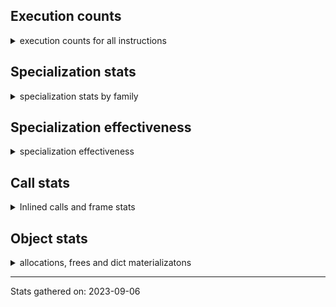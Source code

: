 ## Execution counts

<details>
<summary> execution counts for all instructions </summary>

|Name | Base Count | Head Count | Change | 
|---|---:|---:|---:|
| STORE_ATTR_INSTANCE_VALUE | 1,580 | 4,136,305,552 | 261791390.6% |
| LOAD_ATTR | 1,200 | 103,739,111 | 8644825.9% |
| UNPACK_SEQUENCE_TWO_TUPLE | 4,800 | 136,652,272 | 2846822.3% |
| LOAD_CLASSDEREF | 2,580 | 52,330,683 | 2028221.0% |
| KW_NAMES | 66,360 | 490,643,498 | 739266.3% |
| STORE_ATTR_ADAPTIVE | 1,560 | 7,376,704 | 472765.6% |
| COMPARE_OP | 624,299 | 1,078,839,613 | 172708.2% |
| UNPACK_SEQUENCE_TUPLE | 6,152,700 | 9,846,957,929 | 159942.9% |
| FORMAT_VALUE | 2,298,840 | 2,891,767,599 | 125692.5% |
| RESUME_QUICK | 7,377,919 | 8,016,039,293 | 108549.1% |
| COPY | 1,989,904 | 1,239,699,647 | 62199.5% |
| STORE_SUBSCR_LIST_INT | 3,234,120 | 1,356,291,049 | 41836.9% |
| PRECALL_NO_KW_STR_1 | 1,952,284 | 482,708,635 | 24625.3% |
| BUILD_MAP | 8,524,224 | 1,983,098,616 | 23164.3% |
| LIST_APPEND | 52,323,016 | 9,779,850,257 | 18591.3% |
| SET_ADD | 7,305,410 | 845,451,703 | 11473.0% |
| DICT_MERGE | 2,897,243 | 298,776,964 | 10212.5% |
| LOAD_DEREF | 22,351,920 | 1,334,093,475 | 5868.6% |
| DICT_UPDATE | 8,497,652 | 431,395,336 | 4976.6% |
| PRECALL_NO_KW_TUPLE_1 | 146,916,120 | 3,224,858,781 | 2095.0% |
| FOR_ITER | 22,405,479 | 340,425,392 | 1419.4% |
| STORE_DEREF | 143,405,931 | 1,892,394,162 | 1219.6% |
| JUMP_IF_FALSE_OR_POP | 51,619 | 625,479 | 1111.7% |
| <182> | 567,000 | 6,152,700 | 985.1% |
| POP_JUMP_FORWARD_IF_NOT_NONE | 54,346,172 | 391,024,977 | 619.5% |
| DELETE_DEREF | 48,586,390 | 340,064,232 | 599.9% |
| <184> | 140,234,020 | 934,775,995 | 566.6% |
| BUILD_SET | 249,355,393 | 1,590,669,978 | 537.9% |
| UNPACK_SEQUENCE | 37,655,003 | 239,610,455 | 536.3% |
| SET_UPDATE | 1,457,104,139 | 8,462,662,679 | 480.8% |
| PREP_RERAISE_STAR | 239,607,608 | 933,469,568 | 289.6% |
| MAP_ADD | 8,000,240,429 | 28,128,505,062 | 251.6% |
| STORE_NAME | 233,399,921 | 814,226,240 | 248.9% |
| DELETE_GLOBAL | 111,063,689 | 336,044,454 | 202.6% |
| DELETE_FAST | 173,245,417 | 444,684,676 | 156.7% |
| POP_EXCEPT | 340,417,690 | 785,535,818 | 130.8% |
| BUILD_SLICE | 56,935,214 | 121,023,254 | 112.6% |
| MAKE_CELL | 1,863,137,845 | 3,833,267,791 | 105.7% |
| MATCH_CLASS | 2,869,022,036 | 0 | -100.0% |
| PRECALL_NO_KW_METHOD_DESCRIPTOR_O | 308,253,490 | 0 | -100.0% |
| <237> | 14,583,120 | 0 | -100.0% |
| <188> | 0 | 425,327,333 | 100.0% |
| <240> | 14,576,040 | 5,400 | -100.0% |
| <243> | 0 | 8,421 | 100.0% |
| <186> | 605,548,465 | 216,635 | -100.0% |
| IMPORT_FROM | 0 | 8,524,227 | 100.0% |
| <241> | 5,400 | 0 | -100.0% |
| <190> | 0 | 881,763,204 | 100.0% |
| JUMP_FORWARD | 16,238,799 | 1,200 | -100.0% |
| <189> | 0 | 605,562,042 | 100.0% |
| BUILD_STRING | 92,668,075 | 1,540 | -100.0% |
| IMPORT_NAME | 0 | 253,326,203 | 100.0% |
| <236> | 0 | 14,583,120 | 100.0% |
| LIST_EXTEND | 419,821,397 | 0 | -100.0% |
| BUILD_CONST_KEY_MAP | 114,409,501 | 1,560 | -100.0% |
| GET_AWAITABLE | 0 | 54,359,872 | 100.0% |
| JUMP_BACKWARD_NO_INTERRUPT | 1,334,085,312 | 0 | -100.0% |
| COPY_FREE_VARS | 0 | 7,308,131 | 100.0% |
| STORE_ATTR_WITH_HINT | 0 | 118,375,427 | 100.0% |
| LOAD_GLOBAL | 1,239,660,631 | 0 | -100.0% |
| <239> | 0 | 14,576,040 | 100.0% |
| <244> | 8,424 | 0 | -100.0% |
| RESUME | 4,128,234,607 | 2,580 | -100.0% |
| SETUP_ANNOTATIONS | 785,535,027 | 0 | -100.0% |
| POP_JUMP_BACKWARD_IF_FALSE | 65,762,600 | 66,360 | -99.9% |
| POP_JUMP_FORWARD_IF_TRUE | 90,214,928 | 51,876 | -99.9% |
| <185> | 425,326,690 | 567,000 | -99.9% |
| POP_JUMP_BACKWARD_IF_TRUE | 9,809,607,285 | 53,543,117 | -99.5% |
| STORE_FAST | 419,209,834 | 1,952,292 | -99.5% |
| CALL_FUNCTION_EX | 9,573,486,212 | 48,596,250 | -99.5% |
| LOAD_FAST | 214,745,299 | 1,989,912 | -99.1% |
| LOAD_METHOD | 8,399,394,864 | 92,680,880 | -98.9% |
| EXTENDED_ARG | 27,936,492,122 | 347,158,795 | -98.8% |
| RETURN_VALUE | 68,831,328 | 1,051,800 | -98.5% |
| JUMP_BACKWARD | 1,345,033,546 | 22,351,918 | -98.3% |
| <183> | 216,638 | 4,800 | -97.8% |
| IMPORT_STAR | 933,454,382 | 22,521,304 | -97.6% |
| STORE_SUBSCR_ADAPTIVE | 112,730,989 | 2,897,443 | -97.4% |
| SEND | 3,205,845,222 | 85,013,620 | -97.3% |
| STORE_SUBSCR_DICT | 302,363,008 | 8,497,565 | -97.2% |
| UNPACK_SEQUENCE_LIST | 1,543,038,403 | 65,765,310 | -95.7% |
| POP_JUMP_FORWARD_IF_FALSE | 293,149,655 | 16,244,705 | -94.5% |
| STORE_ATTR_SLOT | 41,400,844 | 2,298,840 | -94.4% |
| POP_JUMP_BACKWARD_IF_NOT_NONE | 53,544,357 | 3,234,120 | -94.0% |
| LOAD_NAME | 1,983,043,618 | 145,470,900 | -92.7% |
| STORE_ATTR | 2,802,977,932 | 228,060,592 | -91.9% |
| LOAD_CONST | 1,590,667,013 | 170,996,039 | -89.3% |
| YIELD_VALUE | 810,252,848 | 87,705,174 | -89.2% |
| SWAP | 1,502,216,356 | 2,836,055,349 | 88.8% |
| STORE_FAST__LOAD_FAST | 290,311,028 | 41,400,832 | -85.7% |
| STORE_GLOBAL | 145,574,733 | 22,405,820 | -84.6% |
| LOAD_CLOSURE | 340,025,692 | 56,935,806 | -83.3% |
| ASYNC_GEN_WRAP | 345,749,353 | 68,842,808 | -80.1% |
| <187> | 693,482,040 | 140,234,020 | -79.8% |
| MATCH_KEYS | 15,170,582 | 27,170,461 | 79.1% |
| DELETE_ATTR | 170,963,400 | 37,658,973 | -78.0% |
| MAKE_FUNCTION | 3,724,475,825 | 1,037,890,426 | -72.1% |
| LIST_TO_TUPLE | 87,704,586 | 149,756,058 | 70.8% |
| <181> | 931,329,234 | 1,543,052,142 | 65.7% |
| POP_JUMP_BACKWARD_IF_NONE | 50,964,950 | 83,756,520 | 64.3% |
| UNPACK_SEQUENCE_ADAPTIVE | 136,652,008 | 50,964,977 | -62.7% |
| PRECALL_PYFUNC | 841,454,464 | 1,345,073,802 | 59.9% |
| POP_JUMP_FORWARD_IF_NONE | 1,037,722,603 | 423,284,772 | -59.2% |
| PRECALL_NO_KW_TYPE_1 | 347,159,009 | 143,425,067 | -58.7% |
| DELETE_NAME | 228,053,652 | 345,758,339 | 51.6% |
| BUILD_LIST | 1,056,504,175 | 1,507,657,898 | 42.7% |
| IS_OP | 481,999,835 | 308,255,392 | -36.0% |
| CALL | 83,751,296 | 112,731,813 | 34.6% |
| CONTAINS_OP | 422,590,282 | 293,140,834 | -30.6% |
| UNPACK_EX | 335,999,398 | 233,407,440 | -30.5% |
| PRECALL_NO_KW_LEN | 76,661,364 | 54,142,554 | -29.4% |
| RAISE_VARARGS | 121,011,173 | 146,923,640 | 21.4% |
| RERAISE | 85,011,858 | 102,215,063 | 20.2% |
| RETURN_GENERATOR | 894,834,722 | 745,263,260 | -16.7% |
| PRECALL_BOUND_METHOD | 51,001,303 | 58,462,702 | 14.6% |
| STORE_FAST__STORE_FAST | 1,340,263,670 | 1,467,524,996 | 9.5% |
| BUILD_TUPLE | 103,739,106 | 111,070,070 | 7.1% |
| LOAD_METHOD_CLASS | 178,900,411 | 191,002,383 | 6.8% |
| BINARY_SUBSCR | 194,309,518 | 206,311,145 | 6.2% |
| BINARY_SUBSCR_TUPLE_INT | 786 | 828 | 5.3% |
| LOAD_GLOBAL_ADAPTIVE | 238,826,244 | 250,828,060 | 5.0% |
| BINARY_OP | 444,605,686 | 422,635,089 | -4.9% |
| PRECALL | 4,956,521,472 | 5,189,956,970 | 4.7% |
| GET_AITER | 811,463,879 | 837,862,827 | 3.3% |
| DELETE_SUBSCR | 376,310,057 | 388,421,592 | 3.2% |
| LOAD_CONST__LOAD_FAST | 2,339,082,465 | 2,395,270,321 | 2.4% |
| LOAD_METHOD_MODULE | 3,185,716,913 | 3,237,339,709 | 1.6% |
| EXTENDED_ARG_QUICK | 1,210,124,486 | 1,222,192,812 | 1.0% |
| LOAD_GLOBAL_BUILTIN | 2,982,666,946 | 3,011,802,820 | 1.0% |
| PRECALL_NO_KW_ISINSTANCE | 126,632,204 | 125,592,791 | -0.8% |
| UNARY_INVERT | 878,280,207 | 880,836,829 | 0.3% |
| LOAD_GLOBAL_MODULE | 301,630,029 | 302,187,686 | 0.2% |
| UNARY_POSITIVE | 499,711,128 | 500,867,890 | 0.2% |
| PRECALL_BUILTIN_FAST_WITH_KEYWORDS | 840,822,680 | 842,401,464 | 0.2% |
| BINARY_OP_ADD_FLOAT | 2,222,569,388 | 2,226,207,370 | 0.2% |
| LOAD_METHOD_WITH_VALUES | 11,455,808 | 11,473,380 | 0.2% |
| PUSH_NULL | 5,250,400 | 5,254,912 | 0.1% |
| BEFORE_WITH | 316,199,506 | 316,199,298 | -0.0% |
| LOAD_METHOD_ADAPTIVE | 205,440,012 | 205,444,479 | 0.0% |
| PRECALL_ADAPTIVE | 121,275,060 | 121,275,060 | 0.0% |
| BINARY_OP_SUBTRACT_INT | 1,239,946,580 | 1,239,946,580 | 0.0% |
| CHECK_EG_MATCH | 2,580 | 2,580 | 0.0% |
| MATCH_MAPPING | 594,077,941 | 594,249,471 | 0.0% |
| BINARY_OP_MULTIPLY_INT | 622,366,230 | 622,383,742 | 0.0% |
| LOAD_BUILD_CLASS | 1,918,509 | 1,918,508 | -0.0% |
| PRECALL_NO_KW_BUILTIN_FAST | 59,066,904 | 59,067,608 | 0.0% |
| CALL_PY_WITH_DEFAULTS | 56,701,028 | 56,701,154 | 0.0% |
| CALL_ADAPTIVE | 127,970,782 | 127,970,810 | 0.0% |
| STORE_SUBSCR | 112,233,755 | 112,239,874 | 0.0% |
| CALL_PY_EXACT_ARGS | 6,000,000 | 6,000,000 | 0.0% |
| PRECALL_NO_KW_LIST_APPEND | 83,042,066 | 83,052,530 | 0.0% |
| LOAD_METHOD_NO_DICT | 228,324,146 | 228,365,225 | 0.0% |
| <249> | 7,404 | 7,401 | -0.0% |
| <251> | 14,599,620 | 14,599,620 | 0.0% |
| BINARY_OP_SUBTRACT_FLOAT | 146,425,553 | 146,426,933 | 0.0% |
| LOAD_FAST__LOAD_CONST | 17,048,210 | 17,047,775 | -0.0% |
| COMPARE_OP_FLOAT_JUMP | 117,346,211 | 117,347,187 | 0.0% |
| BINARY_OP_ADD_UNICODE | 5,924,440 | 5,924,440 | 0.0% |
| BINARY_SUBSCR_LIST_INT | 16,580,692 | 16,580,278 | -0.0% |
| LOAD_METHOD_WITH_DICT | 67,241,013 | 67,240,990 | -0.0% |
| END_ASYNC_FOR | 198,975,345 | 198,991,922 | 0.0% |
| <250> | 9,984 | 9,981 | -0.0% |
| UNARY_NEGATIVE | 248,172,730 | 248,174,369 | 0.0% |
| UNARY_NOT | 1,111,326,818 | 1,111,325,268 | -0.0% |
| <252> | 540 | 540 | 0.0% |
| LOAD_ATTR_WITH_HINT | 17,048,202 | 17,047,768 | -0.0% |
| PRECALL_BUILTIN_CLASS | 138,123 | 138,123 | 0.0% |
| BINARY_OP_INPLACE_ADD_UNICODE | 827,760,147 | 827,760,006 | -0.0% |
| <253> | 240 | 240 | 0.0% |
| GET_YIELD_FROM_ITER | 301,104,881 | 301,130,554 | 0.0% |
| GET_LEN | 100,136,760 | 100,136,760 | 0.0% |
| <248> | 300 | 300 | 0.0% |
| COMPARE_OP_INT_JUMP | 2,220 | 2,220 | 0.0% |
| POP_TOP | 8,160 | 8,160 | 0.0% |
| LOAD_ATTR_SLOT | 1,497,434,320 | 1,497,528,927 | 0.0% |
| LOAD_ASSERTION_ERROR | 692,941,519 | 692,969,319 | 0.0% |
| LOAD_FAST__LOAD_FAST | 1,081,992,535 | 1,082,038,269 | 0.0% |
| JUMP_BACKWARD_QUICK | 94,844,240 | 94,848,746 | 0.0% |
| PRINT_EXPR | 63,940,614 | 63,961,064 | 0.0% |
| GET_ANEXT | 1,062,945,932 | 1,062,972,290 | 0.0% |
| COMPARE_OP_ADAPTIVE | 67,119,868 | 67,129,448 | 0.0% |
| PRECALL_METHOD_DESCRIPTOR_FAST_WITH_KEYWORDS | 158,211,705 | 158,211,964 | 0.0% |
| BINARY_OP_ADD_INT | 68,048,022 | 68,048,021 | -0.0% |
| BEFORE_ASYNC_WITH | 117,671,599 | 117,671,856 | 0.0% |
| BINARY_SUBSCR_DICT | 188,460,768 | 188,461,791 | 0.0% |
| PRECALL_NO_KW_METHOD_DESCRIPTOR_FAST | 154,044,028 | 154,052,195 | 0.0% |
| BINARY_OP_ADAPTIVE | 391,150,926 | 391,153,945 | 0.0% |
| CHECK_EXC_MATCH | 1,320 | 1,320 | 0.0% |
| COMPARE_OP_STR_JUMP | 6,000,000 | 6,000,000 | 0.0% |
| GET_ITER | 4,634,012 | 4,634,602 | 0.0% |
| BINARY_OP_MULTIPLY_FLOAT | 266,391,703 | 266,392,218 | 0.0% |
| PRECALL_NO_KW_BUILTIN_O | 138,652,294 | 138,655,576 | 0.0% |
| NOP | 270,381,866 | 270,384,629 | 0.0% |


</details>

## Specialization stats

<details>
<summary> specialization stats by family </summary>

### UNARY_NEGATIVE

<details>
<summary> specialization stats for UNARY_NEGATIVE family </summary>

|Kind | Base Count | Base Ratio | Head Count | Head Ratio | 
|---|---|---|---|---|


</details>

### UNARY_NOT

<details>
<summary> specialization stats for UNARY_NOT family </summary>

|Kind | Base Count | Base Ratio | Head Count | Head Ratio | 
|---|---|---|---|---|
| specialization.deferred |   1111037864 | 26.5% |   1111036315 | 26.5% |
| specialization.deopt |        68520 | 0.0% |        68576 | 0.0% |
|          hit |   3071844779 | 73.4% |   3074414497 | 73.4% |
|         miss |      3634559 | 0.1% |      3641378 | 0.1% |

#### Specialization attempts

| | Base Count | Base Ratio | Head Count | Head Ratio | 
|---|---:|---:|---:|---:|
| Success | 70,614 | 19.8% | 70,667 | 19.8% |
| Failure | 286,860 | 80.2% | 286,862 | 80.2% |

|Failure kind | Base Count | Base Ratio | Head Count | Head Ratio | 
|---|---:|---:|---:|---:|
| kind 9 | 112,980 | 39.4% | 112,980 | 39.4% |
| other | 77,499 | 27.0% | 77,500 | 27.0% |
| out of range | 40,682 | 14.2% | 40,680 | 14.2% |
| kind 15 | 25,739 | 9.0% | 25,742 | 9.0% |
| kind 11 | 25,520 | 8.9% | 25,520 | 8.9% |
| kind 17 | 2,920 | 1.0% | 2,920 | 1.0% |
| code complex parameters | 1,420 | 0.5% | 1,420 | 0.5% |
| kind 16 | 40 | 0.0% | 40 | 0.0% |
| kind 12 | 40 | 0.0% | 40 | 0.0% |
| kind 14 | 20 | 0.0% | 20 | 0.0% |


</details>

### BEFORE_ASYNC_WITH

<details>
<summary> specialization stats for BEFORE_ASYNC_WITH family </summary>

|Kind | Base Count | Base Ratio | Head Count | Head Ratio | 
|---|---|---|---|---|


</details>

### BEFORE_WITH

<details>
<summary> specialization stats for BEFORE_WITH family </summary>

|Kind | Base Count | Base Ratio | Head Count | Head Ratio | 
|---|---|---|---|---|
| specialization.deferred |    316113999 | 38.7% |    316113799 | 38.7% |
| specialization.deopt |           40 | 0.0% |           40 | 0.0% |
|          hit |    500603154 | 61.3% |    501177388 | 61.3% |
|         miss |         2220 | 0.0% |         2220 | 0.0% |

#### Specialization attempts

| | Base Count | Base Ratio | Head Count | Head Ratio | 
|---|---:|---:|---:|---:|
| Success | 1,748 | 2.0% | 1,743 | 2.0% |
| Failure | 83,799 | 98.0% | 83,796 | 98.0% |

|Failure kind | Base Count | Base Ratio | Head Count | Head Ratio | 
|---|---:|---:|---:|---:|
| kind 9 | 45,640 | 54.5% | 45,640 | 54.5% |
| kind 22 | 17,960 | 21.4% | 17,960 | 21.4% |
| kind 20 | 13,819 | 16.5% | 13,816 | 16.5% |
| kind 18 | 5,200 | 6.2% | 5,200 | 6.2% |
| out of range | 1,020 | 1.2% | 1,020 | 1.2% |
| other | 120 | 0.1% | 120 | 0.1% |
| kind 11 | 40 | 0.0% | 40 | 0.0% |


</details>

### LOAD_METHOD_ADAPTIVE

<details>
<summary> specialization stats for LOAD_METHOD_ADAPTIVE family </summary>

|Kind | Base Count | Base Ratio | Head Count | Head Ratio | 
|---|---|---|---|---|
| specialization.deferred |    205041936 | 4.7% |    205046407 | 4.6% |
| specialization.deopt |      1599019 | 0.0% |      1805621 | 0.0% |
|          hit |   4063946179 | 93.3% |   4128880241 | 93.2% |
|         miss |     84780116 | 1.9% |     95729532 | 2.2% |

#### Specialization attempts

| | Base Count | Base Ratio | Head Count | Head Ratio | 
|---|---:|---:|---:|---:|
| Success | 1,613,102 | 80.8% | 1,819,695 | 82.6% |
| Failure | 383,993 | 19.2% | 383,998 | 17.4% |

|Failure kind | Base Count | Base Ratio | Head Count | Head Ratio | 
|---|---:|---:|---:|---:|
| kind 15 | 135,740 | 35.3% | 135,740 | 35.3% |
| other | 125,980 | 32.8% | 125,980 | 32.8% |
| kind 18 | 75,340 | 19.6% | 75,340 | 19.6% |
| kind 11 | 16,916 | 4.4% | 16,915 | 4.4% |
| kind 10 | 10,781 | 2.8% | 10,783 | 2.8% |
| kind 17 | 7,220 | 1.9% | 7,220 | 1.9% |
| kind 16 | 6,037 | 1.6% | 6,040 | 1.6% |
| kind 13 | 4,599 | 1.2% | 4,600 | 1.2% |
| kind 12 | 980 | 0.3% | 980 | 0.3% |
| kind 9 | 320 | 0.1% | 320 | 0.1% |
| kind 14 | 80 | 0.0% | 80 | 0.0% |


</details>

### PRECALL_BUILTIN_FAST_WITH_KEYWORDS

<details>
<summary> specialization stats for PRECALL_BUILTIN_FAST_WITH_KEYWORDS family </summary>

|Kind | Base Count | Base Ratio | Head Count | Head Ratio | 
|---|---|---|---|---|
| specialization.deferred |    839708192 | 15.6% |    841286571 | 15.6% |
| specialization.deopt |       712840 | 0.0% |       712840 | 0.0% |
|          hit |   4514154668 | 83.7% |   4518955562 | 83.7% |
|         miss |     37782952 | 0.7% |     37782957 | 0.7% |

#### Specialization attempts

| | Base Count | Base Ratio | Head Count | Head Ratio | 
|---|---:|---:|---:|---:|
| Success | 716,919 | 39.2% | 716,912 | 39.2% |
| Failure | 1,110,409 | 60.8% | 1,110,821 | 60.8% |

|Failure kind | Base Count | Base Ratio | Head Count | Head Ratio | 
|---|---:|---:|---:|---:|
| kind 23 | 579,020 | 52.1% | 579,020 | 52.1% |
| kind 17 | 171,562 | 15.5% | 171,557 | 15.4% |
| kind 9 | 151,882 | 13.7% | 151,882 | 13.7% |
| kind 14 | 32,760 | 3.0% | 32,920 | 3.0% |
| kind 12 | 32,106 | 2.9% | 32,281 | 2.9% |
| kind 21 | 32,030 | 2.9% | 32,029 | 2.9% |
| kind 10 | 27,100 | 2.4% | 27,100 | 2.4% |
| kind 15 | 18,760 | 1.7% | 18,760 | 1.7% |
| kind 22 | 16,632 | 1.5% | 16,632 | 1.5% |
| kind 25 | 14,863 | 1.3% | 14,860 | 1.3% |
| kind 28 | 10,420 | 0.9% | 10,500 | 0.9% |
| kind 26 | 6,783 | 0.6% | 6,780 | 0.6% |
| kind 24 | 5,520 | 0.5% | 5,520 | 0.5% |
| kind 19 | 4,089 | 0.4% | 4,098 | 0.4% |
| kind 20 | 3,701 | 0.3% | 3,701 | 0.3% |
| kind 27 | 1,201 | 0.1% | 1,201 | 0.1% |
| kind 18 | 1,060 | 0.1% | 1,060 | 0.1% |
| kind 13 | 860 | 0.1% | 860 | 0.1% |
| kind 11 | 60 | 0.0% | 60 | 0.0% |


</details>

### RETURN_GENERATOR

<details>
<summary> specialization stats for RETURN_GENERATOR family </summary>

|Kind | Base Count | Base Ratio | Head Count | Head Ratio | 
|---|---|---|---|---|
| specialization.deferred |    894389985 | 10.1% |    744894887 | 8.6% |
| specialization.deopt |      2750740 | 0.0% |      2801549 | 0.0% |
|          hit |   7775549360 | 88.2% |   7786497457 | 89.7% |
|         miss |    145911370 | 1.7% |    148606549 | 1.7% |

#### Specialization attempts

| | Base Count | Base Ratio | Head Count | Head Ratio | 
|---|---:|---:|---:|---:|
| Success | 2,798,601 | 87.6% | 2,848,409 | 89.9% |
| Failure | 396,876 | 12.4% | 321,513 | 10.1% |

|Failure kind | Base Count | Base Ratio | Head Count | Head Ratio | 
|---|---:|---:|---:|---:|
| kind 19 | 66,302 | 16.7% | 66,301 | 20.6% |
| code complex parameters | 56,639 | 14.3% | 56,633 | 17.6% |
| kind 27 | 56,138 | 14.1% |  |  |
| no dict | 51,380 | 12.9% | 46,420 | 14.4% |
| kind 25 | 29,459 | 7.4% | 23,984 | 7.5% |
| kind 14 | 24,892 | 6.3% | 24,197 | 7.5% |
| kind 15 | 22,613 | 5.7% | 22,592 | 7.0% |
| kind 17 | 22,433 | 5.7% | 22,423 | 7.0% |
| other | 11,456 | 2.9% | 11,470 | 3.6% |
| kind 21 | 10,420 | 2.6% | 10,420 | 3.2% |
| kind 26 | 8,750 | 2.2% | 7,371 | 2.3% |
| kind 30 | 8,420 | 2.1% | 4,000 | 1.2% |
| kind 18 | 7,331 | 1.8% | 7,340 | 2.3% |
| wrong number arguments | 4,460 | 1.1% | 2,800 | 0.9% |
| kind 12 | 3,600 | 0.9% | 3,600 | 1.1% |
| kind 13 | 3,372 | 0.8% | 3,370 | 1.0% |
| kind 23 | 3,367 | 0.8% | 3,368 | 1.0% |
| kind 28 | 2,480 | 0.6% | 2,498 | 0.8% |
| kind 29 | 2,364 | 0.6% | 1,726 | 0.5% |
| kind 24 | 1,000 | 0.3% | 1,000 | 0.3% |


</details>

### STORE_GLOBAL

<details>
<summary> specialization stats for STORE_GLOBAL family </summary>

|Kind | Base Count | Base Ratio | Head Count | Head Ratio | 
|---|---|---|---|---|
| specialization.deferred |    145458327 | 4.3% |  |  |
| specialization.deopt |        25847 | 0.0% |  |  |
|          hit |   3202576328 | 95.6% |  |  |
|         miss |      1370730 | 0.0% |  |  |

#### Specialization attempts

| | Base Count | Base Ratio | Head Count | Head Ratio | 
|---|---:|---:|---:|---:|
| Success | 29,894 | 21.0% |  |  |
| Failure | 112,359 | 79.0% |  |  |

|Failure kind | Base Count | Base Ratio | Head Count | Head Ratio | 
|---|---:|---:|---:|---:|
| kind 14 | 50,038 | 44.5% |  |  |
| kind 12 | 23,819 | 21.2% |  |  |
| kind 20 | 13,261 | 11.8% |  |  |
| kind 21 | 9,296 | 8.3% |  |  |
| kind 18 | 6,620 | 5.9% |  |  |
| other | 3,000 | 2.7% |  |  |
| kind 19 | 2,365 | 2.1% |  |  |
| kind 16 | 1,680 | 1.5% |  |  |
| kind 17 | 1,020 | 0.9% |  |  |
| kind 15 | 800 | 0.7% |  |  |
| kind 22 | 320 | 0.3% |  |  |
| kind 13 | 140 | 0.1% |  |  |


</details>

### POP_JUMP_FORWARD_IF_FALSE

<details>
<summary> specialization stats for POP_JUMP_FORWARD_IF_FALSE family </summary>

|Kind | Base Count | Base Ratio | Head Count | Head Ratio | 
|---|---|---|---|---|
| specialization.deferred |    293051842 | 11.6% |  |  |
| specialization.deopt |      2480418 | 0.1% |  |  |
|          hit |   2103002833 | 83.2% |  |  |
|         miss |    131462843 | 5.2% |  |  |

#### Specialization attempts

| | Base Count | Base Ratio | Head Count | Head Ratio | 
|---|---:|---:|---:|---:|
| Success | 2,481,486 | 96.2% |  |  |
| Failure | 96,745 | 3.8% |  |  |

|Failure kind | Base Count | Base Ratio | Head Count | Head Ratio | 
|---|---:|---:|---:|---:|
| kind 23 | 23,020 | 23.8% |  |  |
| kind 21 | 20,431 | 21.1% |  |  |
| kind 26 | 15,120 | 15.6% |  |  |
| kind 15 | 13,292 | 13.7% |  |  |
| other | 7,660 | 7.9% |  |  |
| kind 22 | 3,820 | 3.9% |  |  |
| kind 27 | 3,642 | 3.8% |  |  |
| kind 25 | 3,400 | 3.5% |  |  |
| kind 29 | 2,680 | 2.8% |  |  |
| kind 20 | 2,060 | 2.1% |  |  |
| kind 19 | 820 | 0.8% |  |  |
| kind 24 | 600 | 0.6% |  |  |
| kind 28 | 120 | 0.1% |  |  |
| kind 17 | 80 | 0.1% |  |  |


</details>

### SEND

<details>
<summary> specialization stats for SEND family </summary>

|Kind | Base Count | Base Ratio | Head Count | Head Ratio | 
|---|---|---|---|---|


</details>

### POP_JUMP_FORWARD_IF_NONE

<details>
<summary> specialization stats for POP_JUMP_FORWARD_IF_NONE family </summary>

|Kind | Base Count | Base Ratio | Head Count | Head Ratio | 
|---|---|---|---|---|
| specialization.deferred |   1037201011 | 10.0% |  |  |
| specialization.deopt |      9596114 | 0.1% |  |  |
|          hit |   8837468882 | 85.1% |  |  |
|         miss |    508738975 | 4.9% |  |  |

#### Specialization attempts

| | Base Count | Base Ratio | Head Count | Head Ratio | 
|---|---:|---:|---:|---:|
| Success | 9,667,945 | 95.6% |  |  |
| Failure | 449,761 | 4.4% |  |  |

|Failure kind | Base Count | Base Ratio | Head Count | Head Ratio | 
|---|---:|---:|---:|---:|
| kind 25 | 147,825 | 32.9% |  |  |
| kind 27 | 101,971 | 22.7% |  |  |
| kind 12 | 60,742 | 13.5% |  |  |
| kind 18 | 59,493 | 13.2% |  |  |
| kind 21 | 40,673 | 9.0% |  |  |
| kind 15 | 7,733 | 1.7% |  |  |
| kind 23 | 7,260 | 1.6% |  |  |
| kind 32 | 6,280 | 1.4% |  |  |
| overridden | 5,220 | 1.2% |  |  |
| kind 10 | 4,476 | 1.0% |  |  |
| kind 13 | 2,862 | 0.6% |  |  |
| kind 29 | 1,740 | 0.4% |  |  |
| kind 31 | 1,686 | 0.4% |  |  |
| kind 20 | 1,340 | 0.3% |  |  |
| kind 22 | 440 | 0.1% |  |  |
| kind 14 | 20 | 0.0% |  |  |


</details>

### RESUME_QUICK

<details>
<summary> specialization stats for RESUME_QUICK family </summary>

|Kind | Base Count | Base Ratio | Head Count | Head Ratio | 
|---|---|---|---|---|
| specialization.deferred |      7322565 | 0.1% |  |  |
| specialization.deopt |          462 | 0.0% |  |  |
|          hit |   6997229593 | 99.9% |  |  |
|         miss |        27050 | 0.0% |  |  |

#### Specialization attempts

| | Base Count | Base Ratio | Head Count | Head Ratio | 
|---|---:|---:|---:|---:|
| Success | 55,816 | 100.0% |  |  |
| Failure | 0 | 0.0% |  |  |

|Failure kind | Base Count | Base Ratio | Head Count | Head Ratio | 
|---|---:|---:|---:|---:|


</details>

### STORE_ATTR_INSTANCE_VALUE

<details>
<summary> specialization stats for STORE_ATTR_INSTANCE_VALUE family </summary>

|Kind | Base Count | Base Ratio | Head Count | Head Ratio | 
|---|---|---|---|---|
|          hit |    116708341 | 100.0% |  |  |
|         miss |  |  |        12972 | 0.0% |

#### Specialization attempts

| | Base Count | Base Ratio | Head Count | Head Ratio | 
|---|---:|---:|---:|---:|
| Success | 1,580 | 100.0% |  |  |
| Failure | 0 | 0.0% |  |  |

|Failure kind | Base Count | Base Ratio | Head Count | Head Ratio | 
|---|---:|---:|---:|---:|


</details>

### STORE_SUBSCR_ADAPTIVE

<details>
<summary> specialization stats for STORE_SUBSCR_ADAPTIVE family </summary>

|Kind | Base Count | Base Ratio | Head Count | Head Ratio | 
|---|---|---|---|---|
| specialization.deferred |    112701491 | 27.2% |  |  |
|          hit |    302362828 | 72.8% |  |  |
|         miss |          180 | 0.0% |  |  |

#### Specialization attempts

| | Base Count | Base Ratio | Head Count | Head Ratio | 
|---|---:|---:|---:|---:|
| Success | 610 | 2.1% |  |  |
| Failure | 28,888 | 97.9% |  |  |

|Failure kind | Base Count | Base Ratio | Head Count | Head Ratio | 
|---|---:|---:|---:|---:|
| kind 30 | 24,440 | 84.6% |  |  |
| other | 4,368 | 15.1% |  |  |
| kind 20 | 40 | 0.1% |  |  |
| kind 13 | 40 | 0.1% |  |  |


</details>

### POP_JUMP_BACKWARD_IF_NOT_NONE

<details>
<summary> specialization stats for POP_JUMP_BACKWARD_IF_NOT_NONE family </summary>

|Kind | Base Count | Base Ratio | Head Count | Head Ratio | 
|---|---|---|---|---|
| specialization.deferred |     53482920 | 2.7% |  |  |
| specialization.deopt |      3438228 | 0.2% |  |  |
|          hit |   1743139131 | 88.1% |  |  |
|         miss |    182235630 | 9.2% |  |  |

#### Specialization attempts

| | Base Count | Base Ratio | Head Count | Head Ratio | 
|---|---:|---:|---:|---:|
| Success | 3,460,923 | 98.9% |  |  |
| Failure | 38,742 | 1.1% |  |  |

|Failure kind | Base Count | Base Ratio | Head Count | Head Ratio | 
|---|---:|---:|---:|---:|
| kind 31 | 17,280 | 44.6% |  |  |
| kind 30 | 10,740 | 27.7% |  |  |
| kind 9 | 5,020 | 13.0% |  |  |
| kind 14 | 1,220 | 3.1% |  |  |
| kind 29 | 1,160 | 3.0% |  |  |
| kind 15 | 920 | 2.4% |  |  |
| overridden | 860 | 2.2% |  |  |
| no dict | 860 | 2.2% |  |  |
| kind 18 | 382 | 1.0% |  |  |
| kind 12 | 300 | 0.8% |  |  |


</details>

### <183>

<details>
<summary> specialization stats for <183> family </summary>

|Kind | Base Count | Base Ratio | Head Count | Head Ratio | 
|---|---|---|---|---|
| specialization.deferred |       213972 | 0.0% |  |  |
| specialization.deopt |        48080 | 0.0% |  |  |
|          hit |   1168561475 | 99.8% |  |  |
|         miss |      2547700 | 0.2% |  |  |

#### Specialization attempts

| | Base Count | Base Ratio | Head Count | Head Ratio | 
|---|---:|---:|---:|---:|
| Success | 50,286 | 99.1% |  |  |
| Failure | 460 | 0.9% |  |  |

|Failure kind | Base Count | Base Ratio | Head Count | Head Ratio | 
|---|---:|---:|---:|---:|
| kind 9 | 200 | 43.5% |  |  |
| kind 10 | 180 | 39.1% |  |  |
| other | 80 | 17.4% |  |  |


</details>


</details>

## Specialization effectiveness

<details>
<summary> specialization effectiveness </summary>

|Instructions | Base Count | Base Ratio | Head Count | Head Ratio | 
|---|---:|---:|---:|---:|
| Basic | 118,815,353,272 | 80.0% | 98,368,779,279 | 65.5% |
| Not specialized | 8,683,926,942 | 5.8% | 8,816,987,212 | 5.9% |
| Specialized | 20,944,990,784 | 14.1% | 42,971,679,331 | 28.6% |


</details>

## Call stats

<details>
<summary> Inlined calls and frame stats </summary>

| | Base Count | Base Ratio | Head Count | Head Ratio | 
|---|---:|---:|---:|---:|
| Frames pushed | 4,351,141,548 | 83.4% | 4,396,305,648 | 80.5% |
| Calls to Python functions inlined | 3,997,633,508 | 76.6% | 4,231,001,878 | 77.5% |
| Calls to PyEval_EvalDefault | 1,218,696,396 | 23.4% | 1,230,765,526 | 22.5% |
| Calls via PyEval_EvalFrame (total) | 1,218,696,396 | 23.4% | 1,230,765,526 | 22.5% |
| Calls via PyEval_EvalFrame (vector) | 678,965,338 | 13.0% | 691,032,110 | 12.7% |
| Calls via PyEval_EvalFrame (function vectorcall) | 678,960,238 | 13.0% | 691,027,010 | 12.7% |
| Calls via PyEval_EvalFrame (generator) | 539,731,058 | 10.3% | 539,733,416 | 9.9% |
| Calls via PyEval_EvalFrame (slot) | 191,537,908 | 3.7% | 191,549,752 | 3.5% |
| Calls via PyEval_EvalFrame (api) | 115,839,179 | 2.2% | 127,852,377 | 2.3% |
| Calls via PyEval_EvalFrame (method) | 94,980,878 | 1.8% | 94,985,601 | 1.7% |
| Frame objects created | 59,584,124 | 1.1% | 59,587,130 | 1.1% |
| Calls via PyEval_EvalFrame (function ex) | 13,959,157 | 0.3% | 13,963,834 | 0.3% |
| Calls via PyEval_EvalFrame (legacy) | 3,780 | 0.0% | 3,780 | 0.0% |
| Calls via PyEval_EvalFrame (build class) | 1,320 | 0.0% | 1,320 | 0.0% |


</details>

## Object stats

<details>
<summary> allocations, frees and dict materializatons </summary>

| | Base Count | Base Ratio | Head Count | Head Ratio | 
|---|---:|---:|---:|---:|
| Allocations from freelist | 4,173,479,047 | 35.4% | 4,173,795,175 | 35.4% |
| Frees to freelist | 4,177,533,752 |  | 4,177,845,090 |  |
| Allocations | 7,613,874,797 | 64.6% | 7,629,649,490 | 64.6% |
| Allocations to 512 bytes | 7,532,141,469 | 63.9% | 7,547,915,649 | 63.9% |
| Allocations to 4 kbytes | 66,549,793 | 0.6% | 66,550,257 | 0.6% |
| Allocations over 4 kbytes | 15,183,535 | 0.1% | 15,183,584 | 0.1% |
| Frees | 7,856,383,245 |  | 7,872,149,758 |  |
| New values | 57,541,939 |  | 57,544,261 |  |
| Interpreter increfs | 56,259,325,102 | 77.9% | 56,815,181,540 | 78.0% |
| Interpreter decrefs | 65,263,838,643 | 78.3% | 65,859,418,427 | 78.4% |
| Increfs | 15,974,314,648 | 22.1% | 16,031,342,754 | 22.0% |
| Decrefs | 18,125,074,628 | 21.7% | 18,158,363,205 | 21.6% |
| Materialize dict (on request) | 3,979,282 | 6.9% | 3,979,281 | 6.9% |
| Materialize dict (new key) | 142,640 | 0.2% | 142,640 | 0.2% |
| Materialize dict (too big) | 0 | 0.0% | 0 | 0.0% |
| Materialize dict (str subclass) | 0 | 0.0% | 0 | 0.0% |
| Dematerialize dict | 1,524,462 | 2.6% | 1,524,461 | 2.6% |
| Method cache hits | 1,821,306,925 |  | 1,860,137,163 |  |
| Method cache misses | 68,686,653 |  | 73,626,789 |  |
| Method cache collisions | 74,669,697 |  | 79,673,961 |  |
| Method cache dunder hits | 2,210,443,268 |  | 2,222,519,995 |  |
| Method cache dunder misses | 6,007,309 |  | 6,071,375 |  |


</details>

---
Stats gathered on: 2023-09-06
